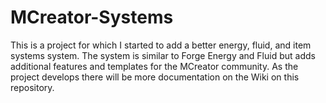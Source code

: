 # MCreator-Systems
This is a project for which I started to add a better energy, fluid, and item systems system. The system is similar to Forge Energy and Fluid but adds additional features and templates for the MCreator community. As the project develops there will be more documentation on the Wiki on this repository.
